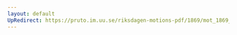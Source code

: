 ```yaml
---
layout: default
UpRedirect: https://pruto.im.uu.se/riksdagen-motions-pdf/1869/mot_1869__ak__233.pdf
---
```

